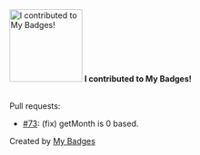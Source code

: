 <img src="https://my-badges.github.io/my-badges/my-badges-contributor.png" alt="I contributed to My Badges!" title="I contributed to My Badges!" width="128">
<strong>I contributed to My Badges!</strong>
<br><br>

Pull requests:

- <a href="https://github.com/my-badges/my-badges/pull/73">#73</a>: (fix) getMonth is 0 based.


Created by <a href="https://github.com/my-badges/my-badges">My Badges</a>